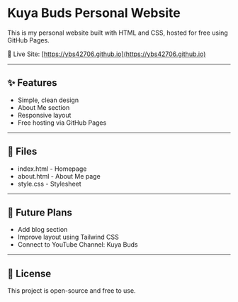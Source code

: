# Kuya Buds Personal Website

This is my personal website built with HTML and CSS, hosted for free using GitHub Pages.

📌 Live Site: [https://ybs42706.github.io](https://ybs42706.github.io)

---

## ✨ Features

- Simple, clean design
- About Me section
- Responsive layout
- Free hosting via GitHub Pages

---

## 📁 Files

- index.html - Homepage
- about.html - About Me page
- style.css - Stylesheet

---

## 🚀 Future Plans

- Add blog section
- Improve layout using Tailwind CSS
- Connect to YouTube Channel: Kuya Buds

---

## 📜 License

This project is open-source and free to use.
